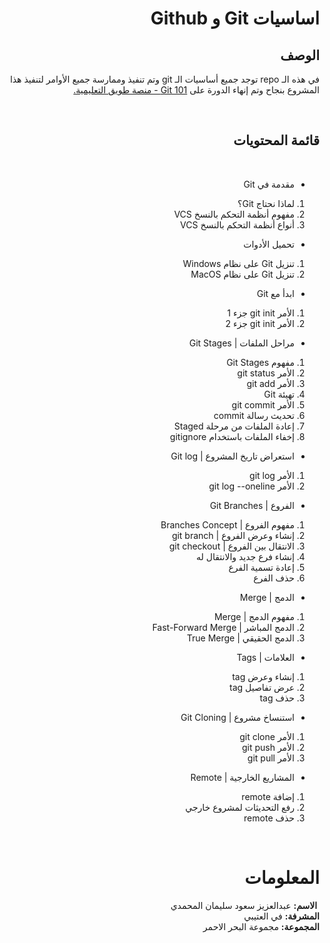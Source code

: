 <div dir=rtl>

# اساسيات Git و Github

<h2 align="right">الوصف</h2>
<p align="right" dir="rtl">في هذه الـ repo توجد جميع أساسيات الـ git وتم تنفيذ وممارسة جميع الأوامر لتنفيذ هذا المشروع بنجاح وتم إنهاء الدورة على <a href="https://tuwaiq.codes/courses/32a55d39-77ca-4121-ba14-b861dd5715e5/view">Git 101 - منصة طويق التعليمية.</a>
​
</p>
​
<h2 align="right">قائمة المحتويات</h2>
<div dir="rtl">
​

- مقدمة في Git
  ​

1. لماذا نحتاج Git؟
2. مفهوم أنظمة التحكم بالنسخ VCS
3. أنواع أنظمة التحكم بالنسخ VCS
   ​

- تحميل الأدوات
  ​

1. تنزيل Git على نظام Windows
2. تنزيل Git على نظام MacOS
   ​

- ابدأ مع Git
  ​

1. الأمر git init جزء 1
2. الأمر git init جزء 2
   ​

- مراحل الملفات | Git Stages
  ​

1. مفهوم Git Stages
2. الأمر git status
3. الأمر git add
4. تهيئة Git
5. الأمر git commit
6. تحديث رسالة commit
7. إعادة الملفات من مرحلة Staged
8. إخفاء الملفات باستخدام gitignore
   ​

- استعراض تاريخ المشروع | Git log
  ​

1. الأمر git log
2. الأمر git log --oneline
   ​

- الفروع | Git Branches
  ​

1. مفهوم الفروع | Branches Concept
2. إنشاء وعرض الفروع | git branch
3. الانتقال بين الفروع | git checkout
4. إنشاء فرع جديد والانتقال له
5. إعادة تسمية الفرع
6. حذف الفرع
   ​

- الدمج | Merge
  ​

1. مفهوم الدمج | Merge
2. الدمج المباشر | Fast-Forward Merge
3. الدمج الحقيقي | True Merge
   ​

- العلامات | Tags
  ​

1. إنشاء وعرض tag
2. عرض تفاصيل tag
3. حذف tag
   ​

- استنساخ مشروع | Git Cloning
  ​

1. الأمر git clone
2. الأمر git push
3. الأمر git pull
   ​

- المشاريع الخارجية | Remote
  ​

1. إضافة remote
2. رفع التحديثات لمشروع خارجي
3. حذف remote
​
</div>
​

# المعلومات

​
**الاسم:** عبدالعزيز سعود سليمان المحمدي<br/>
**المشرفة:** في العتيبي<br/>
**المجموعة:** مجموعة البحر الاحمر

</div>
